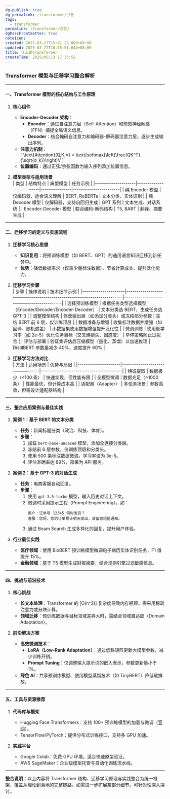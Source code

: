 ```yaml
---
dg-publish: true
dg-permalink: /transformer/引言
tags:
  - transformer
permalink: /transformer/引言/
dgPassFrontmatter: true
noteIcon:
created: 2025-03-17T15:41:23.000+08:00
updated: 2025-03-27T10:15:51.644+08:00
title: 什么是transformer
createTime: 2025/05/13 17:33:52
---
```




### Transformer 模型与迁移学习整合解析
---

#### **一、Transformer 模型的核心结构与工作原理**
1. **核心组件**  
   - **Encoder-Decoder 架构**：  
     - **Encoder**：通过自注意力层（Self-Attention）和前馈神经网络（FFN）捕捉全局语义信息。  
     - **Decoder**：结合掩码自注意力和编码器-解码器注意力层，逐步生成输出序列。  
   - **注意力机制**：  
     \[
     \text{Attention}(Q,K,V) = \text{softmax}\left(\frac{QK^T}{\sqrt{d_k}}\right)V
     \]
   - **位置编码**：通过正弦/余弦函数为输入序列添加位置信息。

2. **模型类型与适用场景**  
   | 类型               | 结构特点                  | 典型模型      | 任务示例               |
   |--------------------|--------------------------|---------------|-----------------------|
   | 纯 Encoder 模型    | 仅编码器，适合语义理解    | BERT, RoBERTa | 文本分类、实体识别     |
   | 纯 Decoder 模型    | 仅解码器，支持自回归生成  | GPT 系列      | 文本生成、对话系统     |
   | Encoder-Decoder 模型 | 联合编码-解码结构          | T5, BART      | 翻译、摘要生成         |

---


#### **二、迁移学习的定义与实施流程**
1. **迁移学习核心思想**  
   - **知识复用**：将预训练模型（如 BERT、GPT）的通用语言知识迁移到新任务中。  
   - **优势**：降低数据需求（仅需少量标注数据）、节省计算成本、提升泛化能力。

2. **迁移学习步骤**  
   | 步骤                | 操作说明                                                                 | 技术细节示例                              |
   |---------------------|------------------------------------------------------------------------|-------------------------------------------|
   | 选择预训练模型      | 根据任务类型选择模型（Encoder/Decoder/Encoder-Decoder）                | 文本分类选 BERT，生成任务选 GPT-3         |
   | 调整模型结构        | 修改输出层（如添加分类头）或冻结部分参数                                | 冻结 BERT 前 6 层，仅训练顶层             |
   | 数据准备与增强      | 收集标注数据并增强（如回译、随机遮盖）                                  | 小数据集使用数据增强提升泛化性            |
   | 微调训练            | 使用低学习率（如 2e-5）优化任务目标（交叉熵损失、困惑度）               | 早停策略防止过拟合                        |
   | 评估与部署          | 验证集评估后压缩模型（量化、蒸馏）以加速推理                            | DistilBERT 参数量减少 40%，速度提升 60%   |

3. **迁移学习方法对比**  
   | 方法                | 适用场景                          | 优势与局限                              |
   |---------------------|----------------------------------|----------------------------------------|
   | 特征提取            | 数据极少（<100 条）              | 快速实现，但性能有限                    |
   | 全模型微调          | 数据充足（>1000 条）             | 性能最优，但计算成本高                  |
   | 适配器（Adapter）   | 多任务场景                       | 参数高效，但需设计适配器结构            |

---


#### **三、整合应用案例与最佳实践**
1. **案例 1：基于 BERT 的文本分类**  
   - **任务**：新闻标题分类（政治、科技、体育）。  
   - **步骤**：  
     1. 加载 `bert-base-uncased` 模型，添加全连接分类层。  
     2. 冻结前 6 层参数，仅训练顶层和分类头。  
     3. 使用 500 条标注数据微调，学习率设为 3e-5。  
     4. 评估准确率达 89%，部署为 API 服务。  

2. **案例 2：基于 GPT-3 的对话生成**  
   - **任务**：电商客服自动回复。  
   - **步骤**：  
     1. 使用 `gpt-3.5-turbo` 模型，输入历史对话上下文。  
     2. 微调时采用提示工程（Prompt Engineering），如：  
        ```text
        用户：订单号 12345 何时发货？
        客服：您好，您的订单预计明天发出，请留意短信通知。
        ```
     3. 通过 Beam Search 生成多样化的回复，提升用户体验。  

3. **行业最佳实践**  
   - **医疗领域**：使用 BioBERT 预训练模型微调电子病历实体识别任务，F1 值提升 15%。  
   - **金融领域**：基于 T5 模型生成财报摘要，结合规则引擎过滤敏感信息。  

---


#### **四、挑战与前沿技术**
1. **核心挑战**  
   - **长文本处理**：Transformer 的 \[O(n^2)\] 复杂度导致内存瓶颈，需采用稀疏注意力或分块计算。  
   - **领域迁移**：预训练数据与目标领域差异大时，需结合领域自适应（Domain Adaptation）。  

2. **前沿解决方案**  
   - **高效微调技术**：  
     - **LoRA（Low-Rank Adaptation）**：通过低秩矩阵更新大模型参数，减少训练开销。  
     - **Prompt Tuning**：仅调整输入提示词的嵌入表示，参数更新量小于 1%。  
   - **绿色 AI**：共享预训练模型、使用模型蒸馏技术（如 TinyBERT）降低碳排放。  

---


#### **五、工具与资源推荐**
1. **代码库与框架**  
   - Hugging Face Transformers：支持 100+ 预训练模型的加载与微调（[官网](https://huggingface.co/)）。  
   - TensorFlow/PyTorch：提供分布式训练接口，支持多 GPU 加速。  

2. **实践平台**  
   - Google Colab：免费 GPU 环境，适合快速原型验证。  
   - AWS SageMaker：企业级模型托管与自动化训练流水线。  

---

**整合说明**：以上内容将 Transformer 结构、迁移学习原理与实践整合为统一框架，覆盖从理论到落地的完整链路。如需进一步扩展某部分细节，可针对性深入探讨。
